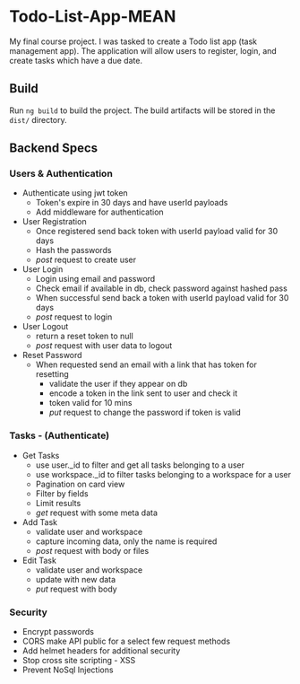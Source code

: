 # Todo-List-App-MEAN

My final course project. I was tasked to create a Todo list app (task management app). The application will allow users to register, login, and create tasks which have a due date.

## Build

Run `ng build` to build the project. The build artifacts will be stored in the `dist/` directory.

## Backend Specs

### Users & Authentication

- Authenticate using jwt token
  - Token's expire in 30 days and have userId payloads
  - Add middleware for authentication
- User Registration
  - Once registered send back token with userId payload valid for 30 days
  - Hash the passwords
  - _post_ request to create user
- User Login
  - Login using email and password
  - Check email if available in db, check password against hashed pass
  - When successful send back a token with userId payload valid for 30 days
  - _post_ request to login
- User Logout
  - return a reset token to null
  - _post_ request with user data to logout
- Reset Password
  - When requested send an email with a link that has token for resetting
    - validate the user if they appear on db
    - encode a token in the link sent to user and check it
    - token valid for 10 mins
    - _put_ request to change the password if token is valid

### Tasks - (Authenticate)

- Get Tasks
  - use user.\_id to filter and get all tasks belonging to a user
  - use workspace.\_id to filter tasks belonging to a workspace for a user
  - Pagination on card view
  - Filter by fields
  - Limit results
  - _get_ request with some meta data
- Add Task
  - validate user and workspace
  - capture incoming data, only the name is required
  - _post_ request with body or files
- Edit Task
  - validate user and workspace
  - update with new data
  - _put_ request with body
  
### Security

- Encrypt passwords
- CORS make API public for a select few request methods
- Add helmet headers for additional security
- Stop cross site scripting - XSS
- Prevent NoSql Injections
